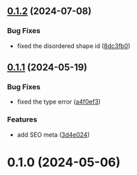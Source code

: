 ## [0.1.2](https://github.com/xiaoluoboding/coolshapes-vue/compare/v0.1.1...v0.1.2) (2024-07-08)


### Bug Fixes

* fixed the disordered shape id ([8dc3fb0](https://github.com/xiaoluoboding/coolshapes-vue/commit/8dc3fb08b6e9f19b7fe067b804f2e9fc15c86c67))



## [0.1.1](https://github.com/xiaoluoboding/coolshapes-vue/compare/v0.1.0...v0.1.1) (2024-05-19)


### Bug Fixes

* fixed the type error ([a4f0ef3](https://github.com/xiaoluoboding/coolshapes-vue/commit/a4f0ef3390f50a1c3107c69a3a0db0944d4dd8c2))


### Features

* add SEO meta ([3d4e024](https://github.com/xiaoluoboding/coolshapes-vue/commit/3d4e024bd0d411149cbdc1a8e2ddf7e9bcec894f))



# 0.1.0 (2024-05-06)



